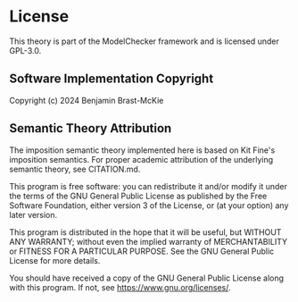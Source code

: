 # License

This theory is part of the ModelChecker framework and is licensed under GPL-3.0.

## Software Implementation Copyright

Copyright (c) 2024 Benjamin Brast-McKie

## Semantic Theory Attribution

The imposition semantic theory implemented here is based on Kit Fine's imposition semantics.
For proper academic attribution of the underlying semantic theory, see CITATION.md.

This program is free software: you can redistribute it and/or modify
it under the terms of the GNU General Public License as published by
the Free Software Foundation, either version 3 of the License, or
(at your option) any later version.

This program is distributed in the hope that it will be useful,
but WITHOUT ANY WARRANTY; without even the implied warranty of
MERCHANTABILITY or FITNESS FOR A PARTICULAR PURPOSE. See the
GNU General Public License for more details.

You should have received a copy of the GNU General Public License
along with this program. If not, see <https://www.gnu.org/licenses/>.